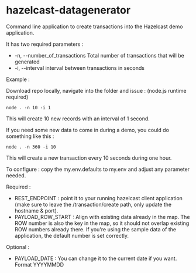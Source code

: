 # hazelcast-datagenerator
Command line application to create transactions into the Hazelcast demo application.

It has two required parameters :

*  -n, --number_of_transactions  Total number of transactions that will be generated
*  -i, --interval                interval between transactions in seconds

Example :

Download repo locally, navigate into the folder and issue :
(node.js runtime required)

```
node . -n 10 -i 1
```

This will create 10 new records with an interval of 1 second.

If you need some new data to come in during a demo, you could do something like this :

```
node . -n 360 -i 10
```

This will create a new transaction every 10 seconds during one hour.

To configure : copy the my.env.defaults to my.env and adjust any parameter needed.

Required :
- REST_ENDPOINT : point it to your running hazelcast client application (make sure to leave the /transaction/create path, only update the hostname & port).
- PAYLOAD_ROW_START : Align with existing data already in the map. The ROW number is also the key in the map, so it should not overlap existing ROW numbers already there. If you're using the sample data of the application, the default number is set correctly.

Optional :
- PAYLOAD_DATE : You can change it to the current date if you want. Format YYYYMMDD